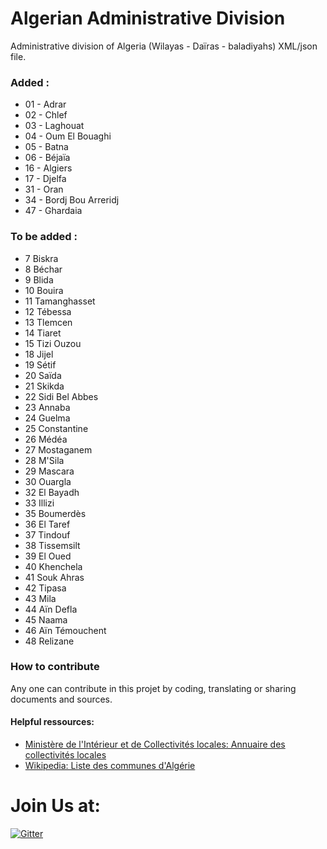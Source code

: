 Algerian Administrative Division
================================

Administrative division of Algeria (Wilayas - Daïras - baladiyahs) XML/json file.

### Added :
* 01 - Adrar
* 02 - Chlef
* 03 - Laghouat
* 04 - Oum El Bouaghi
* 05 - Batna
* 06 - Béjaïa
* 16 - Algiers
* 17 - Djelfa
* 31 - Oran
* 34 - Bordj Bou Arreridj
* 47 - Ghardaia

### To be added :

* 7 Biskra <br>
* 8 Béchar <br>
* 9 Blida <br>
* 10 Bouira <br>
* 11 Tamanghasset <br>
* 12 Tébessa <br>
* 13 Tlemcen <br>
* 14 Tiaret <br>
* 15 Tizi Ouzou <br>
* 18 Jijel <br>
* 19 Sétif <br>
* 20 Saïda <br>
* 21 Skikda <br>
* 22 Sidi Bel Abbes <br>
* 23 Annaba <br>
* 24 Guelma <br>
* 25 Constantine <br>
* 26 Médéa <br>
* 27 Mostaganem <br>
* 28 M'Sila <br>
* 29 Mascara <br>
* 30 Ouargla <br>
* 32 El Bayadh <br>
* 33 Illizi <br>
* 35 Boumerdès <br>
* 36 El Taref <br>
* 37 Tindouf <br>
* 38 Tissemsilt <br>
* 39 El Oued <br>
* 40 Khenchela <br>
* 41 Souk Ahras <br>
* 42 Tipasa <br>
* 43 Mila <br>
* 44 Aïn Defla <br>
* 45 Naama <br>
* 46 Aïn Témouchent <br>
* 48 Relizane <br>


### How to contribute
Any one can contribute in this projet by coding, translating or sharing documents and sources.

#### Helpful ressources:
* [Ministère de l'Intérieur et de Collectivités locales: Annuaire des collectivités locales](http://www.interieur.gov.dz/index.php/fr/component/annuaire/?view=wilayas)
* [Wikipedia: Liste des communes d'Algérie](https://fr.wikipedia.org/wiki/Liste_des_communes_d%27Alg%C3%A9rie)

# Join Us at:
 [![Gitter](https://badges.gitter.im/JoinChat.svg)](https://gitter.im/mohsenuss91/AlgerianAdministrativeDivision?utm_source=badge&utm_medium=badge&utm_campaign=pr-badge&utm_content=badge)
